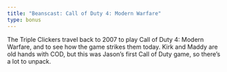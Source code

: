 ```yaml
---
title: "Beanscast: Call of Duty 4: Modern Warfare"
type: bonus
---
```

The Triple Clickers travel back to 2007 to play Call of Duty 4: Modern Warfare, and to see how the game strikes them today. Kirk and Maddy are old hands with COD, but this was Jason’s first Call of Duty game, so there’s a lot to unpack.